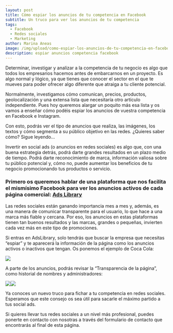 ```yaml
---
layout: post
title: Cómo espiar los anuncios de tu competencia en Facebook
subtitle: Un truco para ver los anuncios de tu competencia
tags:
  - Facebook
  - Redes sociales
  - Marketing
author: Marina Aneas
image: /img/upload/como-espiar-los-anuncios-de-tu-competencia-en-facebook.png
description: espiar anuncios competencia facebook
---
```

Determinar, investigar y analizar a la competencia de tu negocio es algo que todos los empresarios hacemos antes de embarcarnos en un proyecto. Es algo normal y lógico, ya que tienes que conocer el sector en el que te mueves para poder ofrecer algo diferente que atraiga a tu cliente potencial.

Normalmente, investigamos cómo comunican, precios, productos, geolocalización y una extensa lista que necesitaría otro artículo independiente. Pues hoy queremos alargar un poquito más esa lista y os vamos a enseñar cómo podéis espiar los anuncios de vuestra competencia en Facebook e Instagram.

Con esto, podrás ver el tipo de anuncios que realiza, las imágenes, los textos y cómo segmenta a su público objetivo en las redes. ¿Quieres saber cómo? Sigue leyendo…

Invertir en social ads (o anuncios en redes sociales) es algo que, con una buena estrategia detrás, podrá darte grandes resultados en un plazo medio de tiempo. Podrá darte reconocimiento de marca, información valiosa sobre tu público potencial y, cómo no, puede aumentar los beneficios de tu negocio promocionando tus productos o servicio.

### Primero os queremos hablar de una plataforma que nos facilita el mismísimo Facebook para ver los anuncios activos de cada página comercial: [Ads Library](https://www.facebook.com/ads/library/?active_status=all&ad_type=all&country=ES&impression_search_field=has_impressions_lifetime)

Las redes sociales están ganando importancia mes a mes y, además, es una manera de comunicar transparente para el usuario, lo que hace a una marca más fiable y cercana. Por eso, los anuncios en estas plataformas tienen tan buenos resultados y las marcas, grandes o pequeñas, invierten cada vez más en este tipo de promociones.

Si entras en AdsLibrary, solo tendrás que buscar la empresa que necesitas “espiar” y te aparecerá la información de la página como los anuncios activos o inactivos que tengan. Os ponemos el ejemplo de Coca Cola:

![](https://lh4.googleusercontent.com/0VgWo8rPJEwtynZLEVZww6ztpDObDvGxTA9JNRC6p2-8KJt6PAAAiCAMJauQ_g1l5AWaVmGVruJf609gVmF4vIi3W6PcsdaXrF4MotMJtLUMQwyqzMf85_DAgq0_wh12JWQHzr6Q)

A parte de los anuncios, podrás revisar la “Transparencia de la página”, como historial de nombres y administradores:

![](https://lh5.googleusercontent.com/IhNWx9wwKRM8hixEVzeA0WJF-2PnyDHYEkfDuYlkhFUE7aDBSYm0X9YNnBnGtNCNP8uo1bySRtydC5QD9OsLuyPPQ2arZUASnEA_02mSDNfcb7p9YLIVjqJfCFJ514nJ_RBfG5iN)![](https://lh3.googleusercontent.com/q_bgvgiipoqM-DrLBznHYAprIHBtD230ksuw-6C1haUtjJsf7yl8xAtgh0s7NK16pt3O57V8td_HVpNq7Tda61rtybXkOmPI9tR1qhTTk-qyZTwTGtLG-hTstxfmAzlMXETUW0J6)

Ya conoces un nuevo truco para fichar a tu competencia en redes sociales. Esperamos que este consejo os sea útil para sacarle el máximo partido a tus social ads.

Si quieres llevar tus redes sociales a un nivel más profesional, puedes ponerte en contacto con nosotras a través del formulario de contacto que encontrarás al final de esta página.